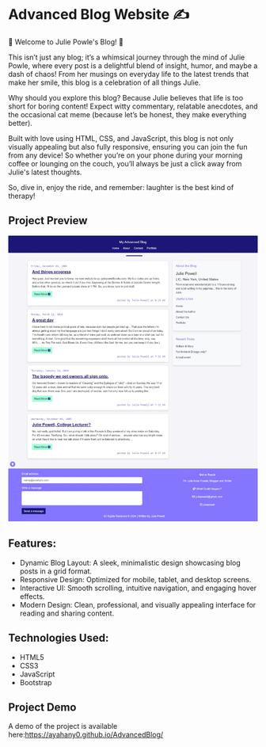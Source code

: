 ﻿# Advanced Blog Website ✍️

🌟 Welcome to Julie Powle's Blog! 🌟

This isn’t just any blog; it’s a whimsical journey through the mind of Julie Powle, where every post is a delightful blend of insight, humor, and maybe a dash of chaos! From her musings on everyday life to the latest trends that make her smile, this blog is a celebration of all things Julie.

Why should you explore this blog? Because Julie believes that life is too short for boring content! Expect witty commentary, relatable anecdotes, and the occasional cat meme (because let’s be honest, they make everything better).

Built with love using HTML, CSS, and JavaScript, this blog is not only visually appealing but also fully responsive, ensuring you can join the fun from any device! So whether you’re on your phone during your morning coffee or lounging on the couch, you’ll always be just a click away from Julie's latest thoughts.

So, dive in, enjoy the ride, and remember: laughter is the best kind of therapy!

## Project Preview

![My advanced blog](./assets/preview.jpeg)

## Features:

- Dynamic Blog Layout: A sleek, minimalistic design showcasing blog posts in a grid format.
- Responsive Design: Optimized for mobile, tablet, and desktop screens.
- Interactive UI: Smooth scrolling, intuitive navigation, and engaging hover effects.
- Modern Design: Clean, professional, and visually appealing interface for reading and sharing content.

## Technologies Used:

- HTML5
- CSS3
- JavaScript
- Bootstrap

## Project Demo

A demo of the project is available here:https://ayahany0.github.io/AdvancedBlog/

